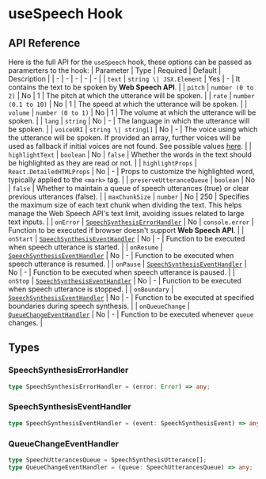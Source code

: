# useSpeech Hook

## API Reference

Here is the full API for the `useSpeech` hook, these options can be passed as paramerters to the hook:
| Parameter | Type | Required | Default | Description |
| - | - | - | - | - |
| `text` | `string \| JSX.Element` | Yes | - | It contains the text to be spoken by **Web Speech API**. |
| `pitch` | `number (0 to 2)` | No | 1 | The pitch at which the utterance will be spoken. |
| `rate` | `number (0.1 to 10)` | No | 1 | The speed at which the utterance will be spoken. |
| `volume` | `number (0 to 1)` | No | 1 | The volume at which the utterance will be spoken. |
| `lang` | `string` | No | - | The language in which the utterance will be spoken. |
| `voiceURI` | `string \| string[]` | No | - | The voice using which the utterance will be spoken. If provided an array, further voices will be used as fallback if initial voices are not found. See possible values [here](https://developer.mozilla.org/en-US/docs/Web/API/SpeechSynthesis/getVoices). |
| `highlightText` | `boolean` | No | `false` | Whether the words in the text should be highlighted as they are read or not. |
| `highlightProps` | `React.DetailedHTMLProps` | No | - | Props to customize the highlighted word, typically applied to the `<mark>` tag. |
| `preserveUtteranceQueue` | `boolean` | No | `false` | Whether to maintain a queue of speech utterances (true) or clear previous utterances (false). |
| `maxChunkSize` | `number` | No | 250 | Specifies the maximum size of each text chunk when dividing the text. This helps manage the Web Speech API's text limit, avoiding issues related to large text inputs. |
| `onError` | [`SpeechSynthesisErrorHandler`](#speechsynthesiserrorhandler) | No | `console.error` | Function to be executed if browser doesn't support **Web Speech API**. |
| `onStart` | [`SpeechSynthesisEventHandler`](#speechsynthesiseventhandler) | No | - | Function to be executed when speech utterance is started. |
| `onResume` | [`SpeechSynthesisEventHandler`](#speechsynthesiseventhandler) | No | - | Function to be executed when speech utterance is resumed. |
| `onPause` | [`SpeechSynthesisEventHandler`](#speechsynthesiseventhandler) | No | - | Function to be executed when speech utterance is paused. |
| `onStop` | [`SpeechSynthesisEventHandler`](#speechsynthesiseventhandler) | No | - | Function to be executed when speech utterance is stopped. |
| `onBoundary` | [`SpeechSynthesisEventHandler`](#speechsynthesiseventhandler) | No | - | Function to be executed at specified boundaries during speech synthesis. |
| `onQueueChange` | [`QueueChangeEventHandler`](#queuechangeeventhandler) | No | - | Function to be executed whenever `queue` changes. |

## Types

### SpeechSynthesisErrorHandler

```typescript
type SpeechSynthesisErrorHandler = (error: Error) => any;
```

### SpeechSynthesisEventHandler

```typescript
type SpeechSynthesisEventHandler = (event: SpeechSynthesisEvent) => any;
```

### QueueChangeEventHandler

```typescript
type SpeechUtterancesQueue = SpeechSynthesisUtterance[];
type QueueChangeEventHandler = (queue: SpeechUtterancesQueue) => any;
```
